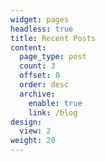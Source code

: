 ```yaml
---
widget: pages
headless: true
title: Recent Posts
content:
  page_type: post
  count: 3
  offset: 0
  order: desc
  archive:
    enable: true
    link: /blog
design:
  view: 2
weight: 20
---
```

